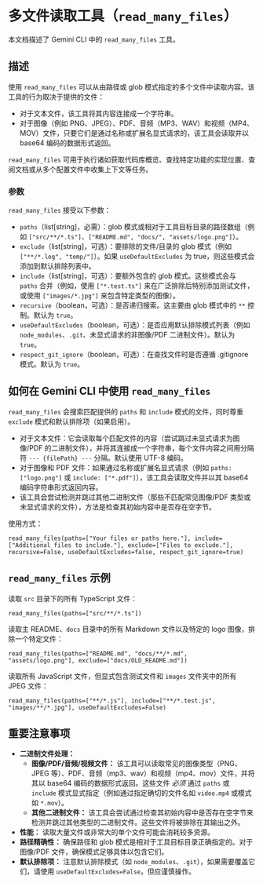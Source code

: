 # 多文件读取工具（`read_many_files`）

本文档描述了 Gemini CLI 中的 `read_many_files` 工具。

## 描述

使用 `read_many_files` 可以从由路径或 glob 模式指定的多个文件中读取内容。该工具的行为取决于提供的文件：

- 对于文本文件，该工具将其内容连接成一个字符串。
- 对于图像（例如 PNG、JPEG）、PDF、音频（MP3、WAV）和视频（MP4、MOV）文件，只要它们是通过名称或扩展名显式请求的，该工具会读取并以 base64 编码的数据形式返回。

`read_many_files` 可用于执行诸如获取代码库概览、查找特定功能的实现位置、查阅文档或从多个配置文件中收集上下文等任务。

### 参数

`read_many_files` 接受以下参数：

- `paths`（list[string]，必需）：glob 模式或相对于工具目标目录的路径数组（例如 `["src/**/*.ts"]`、`["README.md", "docs/", "assets/logo.png"]`）。
- `exclude`（list[string]，可选）：要排除的文件/目录的 glob 模式（例如 `["**/*.log", "temp/"]`）。如果 `useDefaultExcludes` 为 true，则这些模式会添加到默认排除列表中。
- `include`（list[string]，可选）：要额外包含的 glob 模式。这些模式会与 `paths` 合并（例如，使用 `["*.test.ts"]` 来在广泛排除后特别添加测试文件，或使用 `["images/*.jpg"]` 来包含特定类型的图像）。
- `recursive`（boolean，可选）：是否递归搜索。这主要由 glob 模式中的 `**` 控制。默认为 `true`。
- `useDefaultExcludes`（boolean，可选）：是否应用默认排除模式列表（例如 `node_modules`、`.git`、未显式请求的非图像/PDF 二进制文件）。默认为 `true`。
- `respect_git_ignore`（boolean，可选）：在查找文件时是否遵循 .gitignore 模式。默认为 `true`。

## 如何在 Gemini CLI 中使用 `read_many_files`

`read_many_files` 会搜索匹配提供的 `paths` 和 `include` 模式的文件，同时尊重 `exclude` 模式和默认排除项（如果启用）。

- 对于文本文件：它会读取每个匹配文件的内容（尝试跳过未显式请求为图像/PDF 的二进制文件），并将其连接成一个字符串，每个文件内容之间用分隔符 `--- {filePath} ---` 分隔。默认使用 UTF-8 编码。
- 对于图像和 PDF 文件：如果通过名称或扩展名显式请求（例如 `paths: ["logo.png"]` 或 `include: ["*.pdf"]`），该工具会读取文件并以其 base64 编码字符串形式返回内容。
- 该工具会尝试检测并跳过其他二进制文件（那些不匹配常见图像/PDF 类型或未显式请求的文件），方法是检查其初始内容中是否存在空字节。

使用方式：

```
read_many_files(paths=["Your files or paths here."], include=["Additional files to include."], exclude=["Files to exclude."], recursive=False, useDefaultExcludes=false, respect_git_ignore=true)
```

## `read_many_files` 示例

读取 `src` 目录下的所有 TypeScript 文件：

```
read_many_files(paths=["src/**/*.ts"])
```

读取主 README、`docs` 目录中的所有 Markdown 文件以及特定的 logo 图像，排除一个特定文件：

```
read_many_files(paths=["README.md", "docs/**/*.md", "assets/logo.png"], exclude=["docs/OLD_README.md"])
```

读取所有 JavaScript 文件，但显式包含测试文件和 `images` 文件夹中的所有 JPEG 文件：

```
read_many_files(paths=["**/*.js"], include=["**/*.test.js", "images/**/*.jpg"], useDefaultExcludes=False)
```

## 重要注意事项

- **二进制文件处理：**
  - **图像/PDF/音频/视频文件：** 该工具可以读取常见的图像类型（PNG、JPEG 等）、PDF、音频（mp3、wav）和视频（mp4、mov）文件，并将其以 base64 编码的数据形式返回。这些文件 _必须_ 通过 `paths` 或 `include` 模式显式指定（例如通过指定确切的文件名如 `video.mp4` 或模式如 `*.mov`）。
  - **其他二进制文件：** 该工具会尝试通过检查其初始内容中是否存在空字节来检测并跳过其他类型的二进制文件。这些文件将被排除在其输出之外。
- **性能：** 读取大量文件或非常大的单个文件可能会消耗较多资源。
- **路径精确性：** 确保路径和 glob 模式是相对于工具目标目录正确指定的。对于图像/PDF 文件，确保模式足够具体以包含它们。
- **默认排除项：** 注意默认排除模式（如 `node_modules`、`.git`），如果需要覆盖它们，请使用 `useDefaultExcludes=False`，但应谨慎操作。